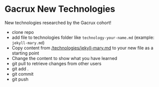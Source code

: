 # Gacrux New Technologies

New technologies researched by the Gacrux cohort!

- clone repo
- add file to technologies folder like `technology-your-name.md` (example: `jekyll-mary.md`)
- Copy content from [/technologies/jekyll-mary.md](/technologies/jekyll-mary.md) to your new file as a starting point
- Change the content to show what you have learned
- git pull to retrieve changes from other users
- git add .
- git commit
- git push

